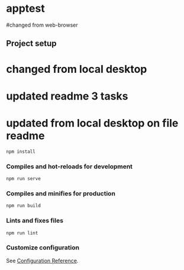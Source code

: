 # apptest
#changed from web-browser
## Project setup
# changed from local desktop
# updated readme 3 tasks
# updated from local desktop on file readme
```
npm install
```

### Compiles and hot-reloads for development
```
npm run serve
```

### Compiles and minifies for production
```
npm run build
```

### Lints and fixes files
```
npm run lint
```

### Customize configuration
See [Configuration Reference](https://cli.vuejs.org/config/).
